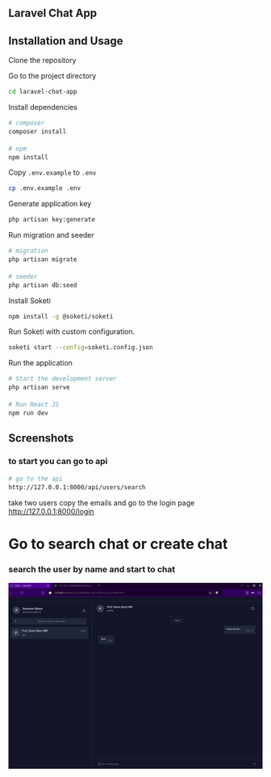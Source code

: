 ## Laravel Chat App



## Installation and Usage

Clone the repository

Go to the project directory

```bash
cd laravel-chat-app
```

Install dependencies

```bash
# composer
composer install

# npm
npm install
```

Copy `.env.example` to `.env`

```bash
cp .env.example .env
```

Generate application key

```bash
php artisan key:generate
```

Run migration and seeder

```bash
# migration
php artisan migrate

# seeder
php artisan db:seed
```


Install Soketi

```bash
npm install -g @soketi/soketi
```

Run Soketi with custom configuration.

```bash
soketi start --config=soketi.config.json
```

Run the application

```bash
# Start the development server
php artisan serve

# Run React JS
npm run dev
```

## Screenshots
### to start you can go to api
```bash
# go to the api
http://127.0.0.1:8000/api/users/search
```
take two users copy the emails and go to the login page
http://127.0.0.1:8000/login


# Go to search chat or create chat

### search the user by name and start to chat

![img.png](img.png)



